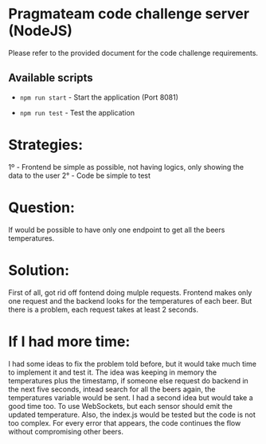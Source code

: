 # Pragmateam code challenge server (NodeJS)

Please refer to the provided document for the code challenge requirements. 

## Available scripts

- `npm run start` - Start the application (Port 8081)

- `npm run test` - Test the application

# Strategies:
1º - Frontend be simple as possible, not having logics, only showing the data to the user
2° - Code be simple to test

# Question:
If would be possible to have only one endpoint to get all the beers temperatures.

# Solution:
First of all, got rid off fontend doing mulple requests. Frontend makes only one request and the backend looks for the temperatures of each beer. But there is a problem, each request takes at least 2 seconds. 

# If I had more time:
I had some ideas to fix the problem told before, but it would take much time to implement it and test it. The idea was keeping in memory the temperatures plus the timestamp, if someone else request do backend in the next five seconds, intead search for all the beers again, the temperatures variable would be sent.
I had a second idea but would take a good time too. To use WebSockets, but each sensor should emit the updated temperature.
Also, the index.js would be tested but the code is not too complex. For every error that appears, the code continues the flow without compromising other beers.
